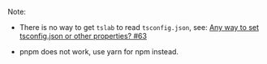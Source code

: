 
Note: 

- There is no way to get `tslab` to read `tsconfig.json`, see: [Any way to set tsconfig.json or other properties? #63](https://github.com/yunabe/tslab/issues/63)

- pnpm does not work, use yarn for npm instead. 

